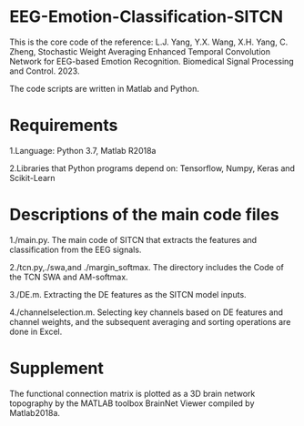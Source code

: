 # EEG-Emotion-Classification-SITCN

This is the core code of the reference: L.J. Yang, Y.X. Wang, X.H. Yang, C. Zheng, Stochastic Weight Averaging Enhanced Temporal Convolution Network for EEG-based Emotion Recognition. Biomedical Signal Processing and Control. 2023.

The code scripts are written in Matlab and Python.

# Requirements

1.Language: Python 3.7, Matlab R2018a

2.Libraries that Python programs depend on: Tensorflow, Numpy, Keras and Scikit-Learn

# Descriptions of the main code files

1./main.py. The main code of SITCN that extracts the features and classification from the EEG signals.

2./tcn.py,./swa,and ./margin_softmax. The directory includes the Code of the TCN SWA and AM-softmax.

3./DE.m. Extracting the DE features as the SITCN model inputs.

4./channelselection.m. Selecting key channels based on DE features and channel weights, and the subsequent averaging and sorting operations are done in Excel.


# Supplement
The functional connection matrix is plotted as a 3D brain network topography by the MATLAB toolbox BrainNet Viewer compiled by Matlab2018a.
